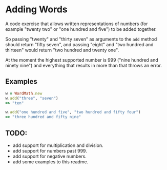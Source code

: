 # Adding Words

A code exercise that allows written representations of numbers (for example "twenty two" or "one hundred and five") to be added together. 

So passing "twenty" and "thirty seven" as arguments to the `add` method should return "fifty seven", and passing "eight" and "two hundred and thirteen" would return "two hundred and twenty one".

At the moment the highest supported number is 999 ("nine hundred and ninety nine") and everything that results in more than that throws an error.

## Examples

```ruby
w = WordMath.new
w.add("three", "seven")
=> "ten"

w.add("one hundred and five", "two hundred and fifty four")
=> "three hundred and fifty nine"
```

## TODO:

- add support for multiplication and division.
- add support for numbers past 999.
- add support for negative numbers.
- add some examples to this readme.
